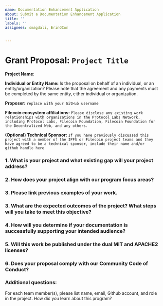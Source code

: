 ```yaml
---
name: Documentation Enhancement Application
about: Submit a Documentation Enhancement Application
title: ''
labels: ''
assignees: smagdali, ErinOCon


---
```


# Grant Proposal: `Project Title`

**Project Name:**

**Individual or Entity Name:** Is the proposal on behalf of an individual, or an entity/organization? Please note that the agreement and any payments must be completed by the same entity, either individual or organization.

**Proposer:** `replace with your GitHub username`

**Filecoin ecosystem affiliations:** `Please disclose any existing work relationships with organizations in the Protocol Labs Network, including Protocol Labs, Filecoin Foundation, Filecoin Foundation for the Decentralized Web, and any others.` 

**(Optional) Technical Sponsor:** `If you have previously discussed this project with a member of the IPFS or Filecoin project teams and they have agreed to be a technical sponsor, include their name and/or github handle here`


### 1. What is your project and what existing gap will your project address? 
<!-- What specific area of Filecoin documentation do you intend to enhance or create? How will you achieve this? Please link where the documentation is or will be located. -->

### 2. How does your project align with our program focus areas? 
<!-- Refer to the README for detailed descriptions of each of these areas: tutorial creation, developer guides, and learning resources.  -->

### 3. Please link previous examples of your work.

### 3. What are the expected outcomes of the project? What steps will you take to meet this objective? 
<!-- Using the table below, please outline the major deliverables, timeframes, and how you will meet the deliverable objectives. 

| Number | Grant Deliverable       | Briefly describe how you will meet deliverable objectives  | Timeframe (within 3 months)|
| :---   | :------                 | :---                                                       | :---                       | 
| 1.     |                         |                                                            |                            | 
| 2.     |                         |                                                            |                            | 
| 3.     |                         |                                                            |                            | 
| 4.     |                         |                                                            |                            | -->

### 4. How will you determine if your documentation is successfully supporting your intended audience? 
<!-- All recipients of this grant type should demonstrate how members of their intended audience are successfully using their documentation as part of the project completion report. With this in mind, please describe the community engagement plan that will support your project. →-->


### 5. Will this work be published under the dual MIT and APACHE2 licenses?

### 6. Does your proposal comply with our Community Code of Conduct? 
<!-- Please read the [Filecoin Code of Conduct](https://github.com/filecoin-project/community/blob/master/CODE_OF_CONDUCT.md) and make sure your project is in compliance. -->

### Additional questions: 
For each team member(s), please list name, email, Github account, and role in the project.
How did you learn about this program?
